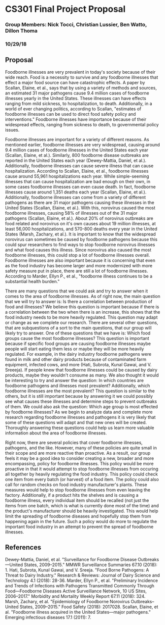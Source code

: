 # CS301 Final Project Proposal
### Group Members: Nick Tocci, Christian Lussier, Ben Watto, Dillon Thoma
### 10/29/18
## Proposal
Foodborne illnesses are very prevalent in today's society because of their wide reach. Food is a necessity to survive and any foodborne illnesses that effect a major food source can have catastrophic effects. A paper by Scallan, Elaine, et al., says that by using a variety of methods and sources, an estimated 31 major pathogens cause 9.4 million cases of foodborne illnesses yearly in the United States. These illnesses can have effects ranging from mild sickness, to hospitalization, to death. Additionally, in a world of ever changing politics, according to Scallan, "estimates of foodborne illnesses can be used to direct food safety policy and interventions." Foodborne illnesses have importance because of their widespread effects, ranging from sickness to death, to governmental policy issues.

Foodborne illnesses are important for a variety of different reasons. As mentioned earlier, foodborne illnesses are very widespread, causing around 9.4 million cases of foodborne illnesses in the United States each year (Scallan, Elaine, et al.). Similarly, 800 foodborne disease outbreaks are reported in the United States each year (Dewey-Mattia, Daniel, et al.). Additionally, foodborne illnesses can cause severe illness that can cause hospitalization. According to Scallan, Elaine, et al., foodborne illnesses cause around 55,961 hospitalizations each year. While simple-seeming illnesses that can cause hospitalization are bad enough on their own, in some cases foodborne illnesses can even cause death. In fact, foodborne illnesses cause around 1,351 deaths each year (Scallan, Elaine, et al.). Additionally, foodborne illnesses can come from a variety of different pathogens as there are 31 major pathogens causing these illnesses in the United States (Scallan, Elaine, et al.). With this, norovirus caused the most foodborne illnesses, causing 58% of illnesses out of the 31 major pathogens (Scallan, Elaine, et al.). About 20% of norovirus outbreaks are food related and norovirus on it's own causes about 19 million illnesses, at least 56,000 hospitalizations, and 570-800 deaths every year in the United States (Marsh, Zachary, et al.). It is important to know that the widespread norovirus can sometimes be caused by foodborne pathogens because this could spur researchers to find ways to stop foodborne norovirus illnesses and what food causes this illness. Since norovirus also caused the most foodborne illnesses, this could stop a lot of foodborne illnesses overall. Foodborne illnesses are also important because it is concerning that even as the food industry has become larger and more modernized with more safety measure put in place, there are still a lot of foodborne illnesses. According to Marder, Ellyn P., et al., "foodborne illness continues to be a substantial health burden."

There are many questions that we could ask and try to answer when it comes to the area of foodborne illnesses. As of right now, the main question that we will try to answer is: Is there a correlation between production of food and illnesses? We believe this question is important because if there is a correlation between the two when there is an increase, this shows that the food industry needs to be more heavily regulated. This question may adapt or change as we complete our research. There are several other questions, that are subquestions of a sort to the main questions, that our group will likely try to answer. One of these questions that we have is: Which food groups cause the most foodborne illnesses? This question is important because if specific food groups are causing foodborne illnesses maybe people will start eating them less or maybe they will be more heavily regulated. For example, in the dairy industry foodborne pathogens were found in milk and other dairy products because of contaminated farm equipment, infected cows, and more (Hati, Subrota, Kunal Gawai, and V. Sreeeja). If people knew that foodborne illnesses could be caused by dairy products, maybe they wouldn't consume as many. We also thought it would be interesting to try and answer the question: In which countries are foodborne pathogens and illnesses most prevalent? Additionally, which foodborne illnesses are the most prevalent? This question is similar to the others, but it is still important because by answering it we could possibly see what causes these illnesses and determine steps to prevent outbreaks of them. We could also ask the question: Which age group is most effected by foodborne illnesses? As we begin to analyze data and complete more research regarding foodborne illnesses and pathogens it is very likely that some of these questions will adapt and that new ones will be created. Thoroughly answering these questions could help us learn more valuable information about the area of foodborne illnesses.

Right now, there are several policies that cover foodborne illnesses, pathogens, and the like. However, many of these policies are quite small in their scope and are more reactive than proactive. As a result, our group feels it may be a good idea to consider creating a new, broader and more encompassing, policy for foodborne illnesses. This policy would be more proactive in that it would attempt to stop foodborne illnesses from occuring all together by heavily regulating the food industry. This policy could check one item from every batch (or harvest) of a food item. The policy could also call for random checks on food industry manufacturer's plants. These measures would help to stop foodborne illnesses from even leaving the factory. Additionally, if a product hits the shelves and is causing a foodborne illness, every individual item should be recalled (not just the items from one batch, which is what is currently done most of the time) and the product's manufacturer should be heavily investigated. This would help limit the spreading of foodborne diseases and hopefully stop them from happening again in the future. Such a policy would do more to regulate the important food industry in an attempt to prevent the spread of foodborne illnesses.



## References
Dewey-Mattia, Daniel, et al. "Surveillance for Foodborne Disease Outbreaks—United States, 2009–2015." MMWR Surveillance Summaries 67.10 (2018): 1.
Hati, Subrota, Kunal Gawai, and V. Sreeja. "Food Borne Pathogens: A Threat to Dairy Industry." Research & Reviews: Journal of Dairy Science and Technology 4.1 (2018): 28-36.
Marder, Ellyn P., et al. "Preliminary Incidence and Trends of Infections with Pathogens Transmitted Commonly Through Food—Foodborne Diseases Active Surveillance Network, 10 US Sites, 2006–2017." Morbidity and Mortality Weekly Report 67.11 (2018): 324.
Marsh, Zachary, et al. "Epidemiology of Foodborne Norovirus Outbreaks–United States, 2009–2015." Food Safety (2018): 2017028.
Scallan, Elaine, et al. "Foodborne illness acquired in the United States—major pathogens." Emerging infectious diseases 17.1 (2011): 7.
